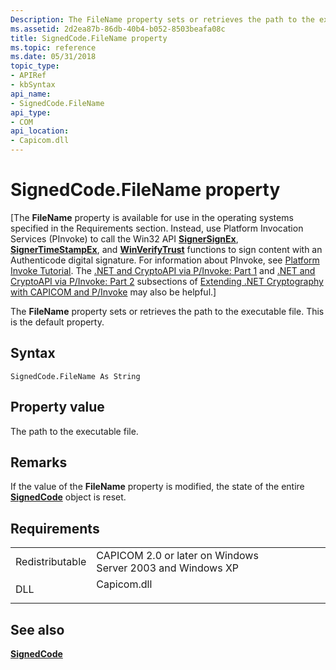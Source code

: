 ```yaml
---
Description: The FileName property sets or retrieves the path to the executable file. This is the default property.
ms.assetid: 2d2ea87b-86db-40b4-b052-8503beafa08c
title: SignedCode.FileName property
ms.topic: reference
ms.date: 05/31/2018
topic_type: 
- APIRef
- kbSyntax
api_name: 
- SignedCode.FileName
api_type: 
- COM
api_location: 
- Capicom.dll
---
```


# SignedCode.FileName property

\[The **FileName** property is available for use in the operating systems specified in the Requirements section. Instead, use Platform Invocation Services (PInvoke) to call the Win32 API [**SignerSignEx**](signersignex.md), [**SignerTimeStampEx**](signertimestampex.md), and [**WinVerifyTrust**](/windows/desktop/api/Wintrust/nf-wintrust-winverifytrust) functions to sign content with an Authenticode digital signature. For information about PInvoke, see [Platform Invoke Tutorial](https://msdn.microsoft.com/library/aa288468.aspx). The [.NET and CryptoAPI via P/Invoke: Part 1](https://msdn.microsoft.com/library/ms867087.aspx#netcryptoapi_topic5) and [.NET and CryptoAPI via P/Invoke: Part 2](https://msdn.microsoft.com/library/ms867087.aspx#netcryptoapi_topic6) subsections of [Extending .NET Cryptography with CAPICOM and P/Invoke](https://msdn.microsoft.com/library/ms867087.aspx) may also be helpful.\]

The **FileName** property sets or retrieves the path to the executable file. This is the default property.

## Syntax


```VB
SignedCode.FileName As String
```



## Property value

The path to the executable file.

## Remarks

If the value of the **FileName** property is modified, the state of the entire [**SignedCode**](signedcode.md) object is reset.

## Requirements



|                            |                                                                                        |
|----------------------------|----------------------------------------------------------------------------------------|
| Redistributable<br/> | CAPICOM 2.0 or later on Windows Server 2003 and Windows XP<br/>                  |
| DLL<br/>             | <dl> <dt>Capicom.dll</dt> </dl> |



## See also

<dl> <dt>

[**SignedCode**](signedcode.md)
</dt> </dl>

 

 




